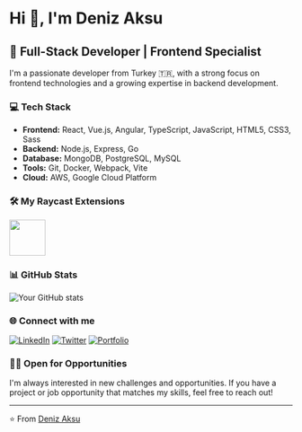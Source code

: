 # Hi 👋, I'm Deniz Aksu

## 🚀 Full-Stack Developer | Frontend Specialist

I'm a passionate developer from Turkey 🇹🇷, with a strong focus on frontend technologies and a growing expertise in backend development.

### 💻 Tech Stack

- **Frontend:** React, Vue.js, Angular, TypeScript, JavaScript, HTML5, CSS3, Sass
- **Backend:** Node.js, Express, Go
- **Database:** MongoDB, PostgreSQL, MySQL
- **Tools:** Git, Docker, Webpack, Vite
- **Cloud:** AWS, Google Cloud Platform

### 🛠️ My Raycast Extensions

<a title="Install chatgpt3-prompt Raycast Extension" href="https://www.raycast.com/denizyoldas/chatgpt3-prompt"><img src="https://www.raycast.com/denizyoldas/chatgpt3-prompt/install_button@2x.png" height="64" alt="" style="height: 64px;"></a>

### 📊 GitHub Stats

![Your GitHub stats](https://github-readme-stats.vercel.app/api?username=yourusername&show_icons=true&theme=radical)

### 🌐 Connect with me

[![LinkedIn](https://img.shields.io/badge/LinkedIn-0077B5?style=for-the-badge&logo=linkedin&logoColor=white)](https://linkedin.com/in/denizyoldas)
[![Twitter](https://img.shields.io/badge/Twitter-1DA1F2?style=for-the-badge&logo=twitter&logoColor=white)](https://twitter.com/yoldasaksu)
[![Portfolio](https://img.shields.io/badge/Portfolio-FF5722?style=for-the-badge&logo=google-chrome&logoColor=white)](https://denizyoldas.com)

### 👨‍💻 Open for Opportunities

I'm always interested in new challenges and opportunities. If you have a project or job opportunity that matches my skills, feel free to reach out!

---

⭐️ From [Deniz Aksu](https://github.com/denizyoldas)
